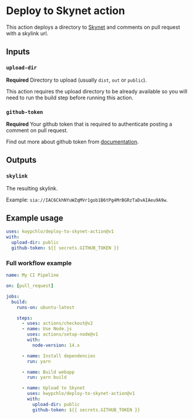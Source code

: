 # Deploy to Skynet action

This action deploys a directory to [Skynet](https://siasky.net) and comments on pull request with a skylink url.

## Inputs

### `upload-dir`

**Required** Directory to upload (usually `dist`, `out` or `public`).

This action requires the upload directory to be already available so you will need to run the build step before running this action.

### `github-token`

**Required** Your github token that is required to authenticate posting a comment on pull request.

Find out more about github token from [documentation](https://docs.github.com/en/free-pro-team@latest/actions/reference/authentication-in-a-workflow).

## Outputs

### `skylink`

The resulting skylink.

Example: `sia://IAC6CkhNYuWZqMVr1gob1B6tPg4MrBGRzTaDvAIAeu9A9w`.

## Example usage

```yaml
uses: kwypchlo/deploy-to-skynet-action@v1
with:
  upload-dir: public
  github-token: ${{ secrets.GITHUB_TOKEN }}
```

### Full workflow example

```yaml
name: My CI Pipeline

on: [pull_request]

jobs:
  build:
    runs-on: ubuntu-latest

    steps:
      - uses: actions/checkout@v2
      - name: Use Node.js
        uses: actions/setup-node@v1
        with:
          node-version: 14.x

      - name: Install dependencies
        run: yarn

      - name: Build webapp
        run: yarn build

      - name: Upload to Skynet
        uses: kwypchlo/deploy-to-skynet-action@v1
        with:
          upload-dir: public
          github-token: ${{ secrets.GITHUB_TOKEN }}
```
